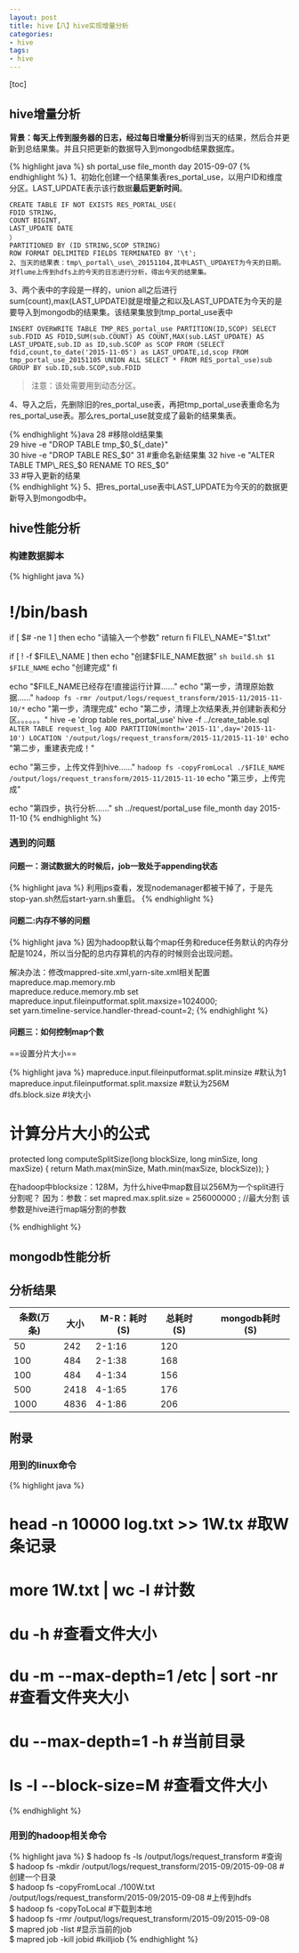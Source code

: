 ```yaml
---
layout: post
title: hive【八】hive实现增量分析
categories: 
- hive
tags: 
- hive
---
```

[toc]

## hive增量分析
**背景：**每天上传到服务器的日志，经过**每日增量分析**得到当天的结果，然后合并更新到总结果集。并且只把更新的数据导入到mongodb结果数据库。


{% highlight java %}
sh portal\_use file\_month day 2015-09-07
{% endhighlight %}
1、初始化创建一个结果集表res\_portal\_use，以用户ID和维度分区。LAST\_UPDATE表示该行数据**最后更新时间**。

	CREATE TABLE IF NOT EXISTS RES_PORTAL_USE(  
	FDID STRING,  
	COUNT BIGINT,  
	LAST_UPDATE DATE  
	）  
	PARTITIONED BY (ID STRING,SCOP STRING)  
	ROW FORMAT DELIMITED FIELDS TERMINATED BY '\t';  
	2、当天的结果表：tmp\_portal\_use\_20151104,其中LAST\_UPDAYET为今天的日期。对flume上传到hdfs上的今天的日志进行分析，得出今天的结果集。

3、两个表中的字段是一样的，union all之后进行sum(count),max(LAST\_UPDATE)就是增量之和以及LAST\_UPDATE为今天的是要导入到mongodb的结果集。该结果集放到tmp\_portal\_use表中

	INSERT OVERWRITE TABLE TMP_RES_portal_use PARTITION(ID,SCOP) SELECT sub.FDID AS FDID,SUM(sub.COUNT) AS COUNT,MAX(sub.LAST_UPDATE) AS LAST_UPDATE,sub.ID as ID,sub.SCOP as SCOP FROM (SELECT fdid,count,to_date('2015-11-05') as LAST_UPDATE,id,scop FROM tmp_portal_use_20151105 UNION ALL SELECT * FROM RES_portal_use)sub GROUP BY sub.ID,sub.SCOP,sub.FDID  
> 注意：该处需要用到动态分区。

4、导入之后，先删除旧的res\_portal\_use表，再把tmp\_portal\_use表重命名为res\_portal\_use表。那么res\_portal\_use就变成了最新的结果集表。

 
 {% endhighlight %}ava
 28 #移除old结果集  
 29 hive -e "DROP TABLE tmp_$0_${\_date}"  
 30 hive -e "DROP TABLE RES_$0"  
 31 #重命名新结果集  
 32 hive -e "ALTER TABLE TMP\_RES_$0 RENAME TO RES\_$0"  
 33 #导入更新的结果  
 {% endhighlight %}
5、把res\_portal\_use表中LAST\_UPDATE为今天的的数据更新导入到mongodb中。

## hive性能分析
### 构建数据脚本

{% highlight java %}
# !/bin/bash
if [ $# -ne 1 ]
   then
	echo "请输入一个参数"
	return
fi
FILE\_NAME="$1.txt"

if [ ! -f $FILE\_NAME ]
   then
	    echo "创建$FILE_NAME数据"
	    `sh build.sh $1 $FILE_NAME`
	    echo "创建完成"
fi

echo "$FILE\_NAME已经存在!直接运行计算......"
echo "第一步，清理原始数据......"
`hadoop fs -rmr /output/logs/request_transform/2015-11/2015-11-10/*`
echo "第一步，清理完成"
echo "第二步，清理上次结果表,并创建新表和分区。。。。。。"
hive -e 'drop table res\_portal\_use'
hive -f ../create\_table.sql
`ALTER TABLE request_log ADD PARTITION(month='2015-11',day='2015-11-10') LOCATION '/output/logs/request_transform/2015-11/2015-11-10'`
echo "第二步，重建表完成！"

echo "第三步，上传文件到hive......"
`hadoop fs -copyFromLocal ./$FILE_NAME /output/logs/request_transform/2015-11/2015-11-10`
echo "第三步，上传完成"

echo "第四步，执行分析......"
sh ../request/portal\_use file\_month day 2015-11-10
{% endhighlight %}

### 遇到的问题
#### 问题一：测试数据大的时候后，job一致处于appending状态

{% highlight java %}
利用jps查看，发现nodemanager都被干掉了，于是先stop-yan.sh然后start-yarn.sh重启。
{% endhighlight %}

#### 问题二:内存不够的问题

{% highlight java %}
因为hadoop默认每个map任务和reduce任务默认的内存分配是1024，所以当分配的总内存算机的内存的时候则会出现问题。  

解决办法：修改mappred-site.xml,yarn-site.xml相关配置
mapreduce.map.memory.mb  
mapreduce.reduce.memory.mb
set mapreduce.input.fileinputformat.split.maxsize=1024000;  
set yarn.timeline-service.handler-thread-count=2;
{% endhighlight %}

#### 问题三：如何控制map个数

==设置分片大小==

{% highlight java %}
mapreduce.input.fileinputformat.split.minsize  #默认为1  
mapreduce.input.fileinputformat.split.maxsize  #默认为256M  
dfs.block.size #块大小
# 计算分片大小的公式
  protected long computeSplitSize(long blockSize, long minSize,
	                              long maxSize) {
	return Math.max(minSize, Math.min(maxSize, blockSize));
  }
  
  
在hadoop中blocksize：128M，为什么hive中map数目以256M为一个split进行分割呢？
因为：参数：set mapred.max.split.size = 256000000 ; //最大分割
该参数是hive进行map端分割的参数

{% endhighlight %}
## mongodb性能分析
## 分析结果

|条数(万条)|大小|M-R：耗时(S)|总耗时(S)||mongodb耗时(S)|
|---|---|---|--|--|--|
|50|242|2-1:16|120|
|100|484|2-1:38|168|
|100|484|4-1:34|156|
|500|2418|4-1:65|176|
|1000|4836|4-1:86|206|

## 附录
### 用到的linux命令

{% highlight java %}
# head -n 10000 log.txt \>\> 1W.tx        #取W条记录
# more 1W.txt | wc -l                   #计数
# du -h                                 #查看文件大小
# du -m --max-depth=1  /etc | sort -nr  #查看文件夹大小
# du --max-depth=1 -h                   #当前目录
# ls -l --block-size=M                  #查看文件大小
{% endhighlight %}
### 用到的hadoop相关命令


{% highlight java %}
$ hadoop fs -ls /output/logs/request\_transform         #查询  
$ hadoop fs -mkdir /output/logs/request\_transform/2015-09/2015-09-08 #创建一个目录  
$ hadoop fs -copyFromLocal ./100W.txt /output/logs/request\_transform/2015-09/2015-09-08        #上传到hdfs  
$ hadoop fs -copyToLocal       #下载到本地  
$ hadoop fs -rmr /output/logs/request\_transform/2015-09/2015-09-08  
$ mapred job -list             #显示当前的job  
$ mapred job -kill jobid        #killjiob
{% endhighlight %}
